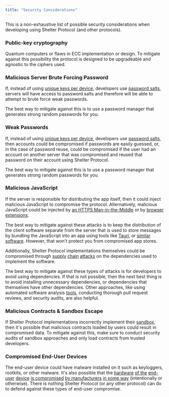 ```yaml
---
title: "Security Considerations"
---
```


This is a non-exhaustive list of possible security considerations when developing using Shelter Protocol (and other protocols).

### Public-key cryptography

Quantum computers or flaws in ECC implementation or design. To mitigate against this possibility the protocol is designed to be upgradeable and agnostic to the ciphers used.

### Malicious Server Brute Forcing Password

If, instead of using [unique keys per device](multi-device#unique-keys-per-device), developers use [password salts](multi-device#using-salts-to-derive-private-keys-securely), servers will have access to password salts and therefore will be able to attempt to brute force weak passwords.

The best way to mitigate against this is to use a password manager that generates strong random passwords for you.

### Weak Passwords

If, instead of using [unique keys per device](multi-device#unique-keys-per-device), developers use [password salts](multi-device#using-salts-to-derive-private-keys-securely), then accounts could be compromised if passwords are easily guessed, or, in the case of password reuse, could be compromised if the user had an account on another server that was compromised and reused that password on their account using Shelter Protocol.

The best way to mitigate against this is to use a password manager that generates strong random passwords for you.

### Malicious JavaScript

If the server is responsible for distributing the app itself, then it could inject malicious JavaScript to compromise the protocol. Alternatively, malicious JavaScript could be injected by [an HTTPS Man-in-the-Middle](https://www.youtube.com/watch?v=IjbzIV5ElCY) or by [browser extensions](https://www.youtube.com/watch?v=cIGESSm39n4).

The best way to mitigate against these attacks is to keep the distribution of the client software separate from the server that is used to store messages by bundling the JavaScript into an app using tools like [Tauri](https://github.com/tauri-apps/tauri), or [similar software](https://github.com/okTurtles/group-income/issues/263). However, that won't protect you from compromised app stores.

Additionally, Shelter Protocol implementations themselves could be compromised through [supply](https://harry.garrood.me/blog/malicious-code-in-purescript-npm-installer/) [chain](https://www.youtube.com/watch?v=8Byayr0jGm4) [attacks](https://www.youtube.com/watch?v=yakdmSt8-sU) on the dependencies used to implement the software.

The best way to mitigate against these types of attacks is for developers to avoid using dependencies. If that is not possible, then the next best thing is to avoid installing unnecessary dependencies, or dependencies that themselves have other dependencies. Other approaches, like using automated software analysis [tools](https://snyk.io/), conducting thorough pull request reviews, and security audits, are also helpful.

### Malicious Contracts & Sandbox Escape

If Shelter Protocol implementations incorrectly implement their [sandbox](message-processing#sandbox), then it's possible that malicious contracts loaded by users could result in compromised data. To mitigate against this, make sure to conduct security audits of sandbox approaches and only load contracts from trusted developers.

### Compromised End-User Devices

The end-user device could have malware installed on it such as keyloggers, rootkits, or other malware. It's also possible that the [hardware](https://puri.sm/posts/deep-dive-into-intel-me-disablement/) [of the](https://hackaday.com/2016/11/28/neutralizing-intels-management-engine/) [end-user](https://www.blackhat.com/eu-17/briefings/schedule/#how-to-hack-a-turned-off-computer-or-running-unsigned-code-in-intel-management-engine-8668) [device](https://www.theregister.com/2017/08/29/intel_management_engine_can_be_disabled/) [is compromised](https://www.theregister.com/2017/11/20/intel_flags_firmware_flaws/) [by manufacturers](https://safefirmware.com/amdflaws_whitepaper.pdf) [in some way](https://arstechnica.com/information-technology/2018/03/a-raft-of-flaws-in-amd-chips-make-bad-hacks-much-much-worse/) (intentionally or otherwise). There is nothing Shelter Protocol (or any other protocol) can do to defend against these types of end-user compromise.
